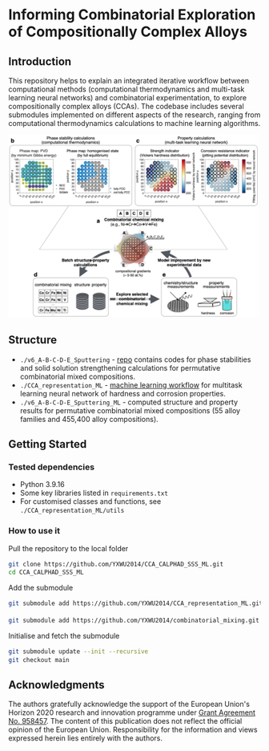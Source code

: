 
# Informing Combinatorial Exploration of Compositionally Complex Alloys

## Introduction

This repository helps to explain an integrated iterative workflow between computational methods (computational thermodynamics and multi-task learning neural networks) and combinatorial experimentation, to explore compositionally complex alloys (CCAs). The codebase includes several submodules implemented on different aspects of the research, ranging from computational thermodynamics calculations to machine learning algorithms.  

<img src="Fig_1_workflow.png" width="500">

## Structure

- `./v6_A-B-C-D-E_Sputtering` - [repo](https://github.com/YXWU2014/combinatorial_mixing.git) contains codes for phase stabilities and solid solution strengthening calculations for permutative combinatorial mixed compositions.
- `./CCA_representation_ML` - [machine learning workflow](https://github.com/YXWU2014/CCA_representation_ML.git) for multitask learning neural network of hardness and corrosion properties.
- `./v6_A-B-C-D-E_Sputtering_ML` - computed structure and property results for permutative combinatorial mixed compositions (55 alloy families and 455,400 alloy compositions).

## Getting Started

### Tested dependencies

- Python 3.9.16
- Some key libraries listed in `requirements.txt`
- For customised classes and functions, see `./CCA_representation_ML/utils`

### How to use it

Pull the repository to the local folder

```bash
git clone https://github.com/YXWU2014/CCA_CALPHAD_SSS_ML.git
cd CCA_CALPHAD_SSS_ML
```

Add the submodule

```bash
git submodule add https://github.com/YXWU2014/CCA_representation_ML.git CCA_representation_ML

git submodule add https://github.com/YXWU2014/combinatorial_mixing.git v6_A-B-C-D-E_Sputtering
```

Initialise and fetch the submodule

```bash
git submodule update --init --recursive
git checkout main
```

## Acknowledgments

The authors gratefully acknowledge the support of the European Union's Horizon 2020 research and innovation programme under [Grant Agreement No. 958457](https://doi.org/10.3030/958457). The content of this publication does not reflect the official opinion of the European Union. Responsibility for the information and views expressed herein lies entirely with the authors.

<!-- ## License
This project is licensed under the [MIT License](LICENSE.md) - see the LICENSE file for details. -->

<!-- 
```bash
cd CCA_CALPHAD_SSS_ML

```

```bash
cd CCA_representation_ML
git add -A
git commit -m "update readme"
git push origin main

cd ..
git add  -A
git commit -m "update readme"
git push origin main
``` -->

<!-- 

# Informing combinatorial exploration of compositionally complex alloys

This repository provides a platform for performing calculations and evaluations on quinary alloys A-B-C-D-E using computational thermodynamics and machine learning techniques. It focuses on modelling the phase stability and solid solution strengthening, along with hardness and corrosion pitting potential evaluation.

## Objectives

This repository serves to:

- Perform batch calculations for quinary alloys (A-B-C-D-E) using computational thermodynamics.
  - Model phase stability under full equilibrium and minimum Gibbs energy conditions.
  - Model solid solution strengthening for the targeted alloys.
- Evaluate hardness and corrosion pitting potential using a multitask neural network model (based on the `CCA_representation_ML` submodule).
- Facilitate compositional sampling that takes the representation of combinatorial physical vapor deposition (`SputteringCompoMapNormalised.dat`) and permutations of different mixes of neighbouring elements.

## Visuals

The computational results can be illustrated through visuals such as the plots below, demonstrating the FCC alloy formation tendency under varying thermodynamic evaluations and property evaluations by physical-based models. They also show the solid solution strengthening and the properties computed from the neural network models.

![sns_plot_30](./sns_plot_30.png)

![plot_phase stability](<v6_A-B-C-D-E_Sputtering_ML/v6_A-B-C-D-E_Sputtering_ML_Exp/plot_phase stability.png>)

## Citation

For more information, refer to:

- Wu et al., "Harnessing representation in exploring compositional complex alloys [under review]", 2023.

## Repository Structure and Features

The directory structure and functionalities are described as follows:

```bash
|-- CCA_CALPHAD_SSS_ML

    |-- v6_A_B_C_D_E_Gmin_FullEquil_SputterCompo_master.m
    |-- v6_A_B_C_D_E_SSS_SputterCompo_master.m
    |-- SputteringCompoMapNormalised.dat
    |-- v6_A_B_C_D_E_Gmin_FullEquil_SputterCompo_batch.m
    |-- v6_A_B_C_D_E_SSS_SputterCompo_batch.m

    |-- v6_A-B-C-D-E_Sputtering_ML

    |-- CCA_representation_ML

    |-- sns_plot.ipynb

|-- v6_Fe_Cr_Ni_Al_Si_Sputtering (not in this repository)
|-- v6_Fe_Cr_Ni_Al_Ta_Sputtering (not in this repository)
|-- ...

```

#### phase stability and solid solution strengthening calculation

`v6_A_B_C_D_E_Gmin_FullEquil_SputterCompo_master.m` performs calculations of phase stability under full equilibrium and minimum Gibbs energy, aiming at obtaining FCC alloys.
`v6_A_B_C_D_E_SSS_SputterCompo_master.m` models the solid solution strengthening for the FCC phase under the same sampled compositions.

#### Machine Learning Submodule

`CCA_representation_ML`: This machine learning submodule, maintained in a separate repository, is utilized for evaluating hardness and corrosion pitting potential.

#### Plotting

`sns_plot.ipynb` to generate summary plots

## tested working environment

```bash
conda create --name tf_1-env python=3.7
conda activate tf_1-env

pip install --upgrade pip
pip install tensorflow==1.14

pip install scikit-learn pandas matplotlib seaborn shap

```

## Download the repositories `CCA_CALPHAD_SSS_ML` and its submodule `CCA_representation_ML` to your local drive

```bash
|-- your local drive
    |-- CCA_CALPHAD_SSS_ML
        |-- CCA_representation_ML
        |-- ...
``` -->

<!-- **Commit and push local changes to GitHub**

**Pull the latest repository to the local folder (point to `main` branch)**

```bash
cd CCA_CALPHAD_SSS_ML
```

```bash
git pull origin main

cd CCA_representation_ML
git checkout main
git pull origin main
cd ..
```
-->
